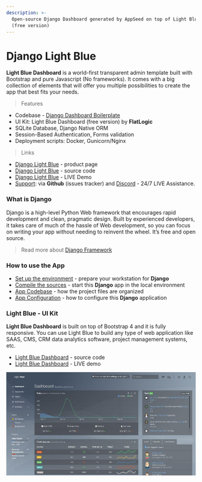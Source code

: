 ```yaml
---
description: >-
  Open-source Django Dashboard generated by AppSeed on top of Light Blue design
  (free version)
---
```


# Django Light Blue

**Light Blue Dashboard** is a world-first transparent admin template built with Bootstrap and pure Javascript \(No frameworks\). It comes with a big collection of elements that will offer you multiple possibilities to create the app that best fits your needs. 

> Features

* Codebase - [Django Dashboard Boilerplate](../../boilerplate-code/django-dashboard.md)
* UI Kit: Light Blue Dashboard  \(free version\) by **FlatLogic**  
* SQLite Database, Django Native ORM
* Session-Based Authentication, Forms validation
* Deployment scripts: Docker, Gunicorn/Nginx 

> Links

* [Django Light Blue](https://appseed.us/admin-dashboards/django-dashboard-light-blue) - product page
* [Django Light Blue](https://github.com/app-generator/django-dashboard-light-blue) - source code 
* [Django Light Blue](https://django-dashboard-light-blue.appseed.us/)  - LIVE Demo
* [Support](https://appseed.us/support):  via **Github** \(issues tracker\) and [Discord](https://discord.gg/fZC6hup) - 24/7 LIVE Assistance. 



### What is Django

Django is a high-level Python Web framework that encourages rapid development and clean, pragmatic design. Built by experienced developers, it takes care of much of the hassle of Web development, so you can focus on writing your app without needing to reinvent the wheel. It’s free and open source.

> Read more about [Django Framework](../../content/what-is/django.md)



### How to use the App

* [Set up the environment](../../boilerplate-code/django-dashboard.md#environment-1) - prepare your workstation for **Django**
* [Compile the sources](../../boilerplate-code/django-dashboard.md#build-the-app-1) - start this **Django** app in the local environment
* [App Codebase](../../boilerplate-code/django-dashboard.md#app-codebase) - how the project files are organized
* [App Configuration](../../boilerplate-code/django-dashboard.md#app-configuration) - how to configure this **Django** application



### Light Blue - UI Kit

**Light Blue Dashboard** is built on top of Bootstrap 4 and it is fully responsive. You can use Light Blue to build any type of web application like SAAS, CMS, CRM data analytics software, project management systems, etc.

* [Light Blue Dashboard](https://github.com/flatlogic/light-blue-dashboard) - source code
* [Light Blue Dashboard](https://flatlogic.github.io/light-blue-dashboard/) - LIVE demo

![Light Blue Dashboard - Free Bootstrap Template.](../../.gitbook/assets/light-blue-dashboard.jpg)

